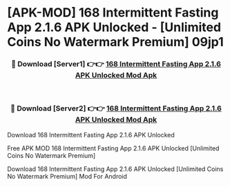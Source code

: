 # [APK-MOD] 168 Intermittent Fasting App 2.1.6 APK Unlocked - [Unlimited Coins No Watermark Premium] 09jp1



<div align="center">
<h3>🔴 Download [Server1] 👉👉 <a href="https://momento.my/?title=168_Intermittent_Fasting_App_2.1.6_APK_Unlocked">168 Intermittent Fasting App 2.1.6 APK Unlocked Mod Apk</a></h3><br>

<h3>🔴 Download [Server2] 👉👉 <a href="https://momento.my/?title=168_Intermittent_Fasting_App_2.1.6_APK_Unlocked">168 Intermittent Fasting App 2.1.6 APK Unlocked Mod Apk</a></h3>
</div>



Download 168 Intermittent Fasting App 2.1.6 APK Unlocked 

Free APK MOD 168 Intermittent Fasting App 2.1.6 APK Unlocked [Unlimited Coins No Watermark Premium]

Download 168 Intermittent Fasting App 2.1.6 APK Unlocked [Unlimited Coins No Watermark Premium] Mod For Android
